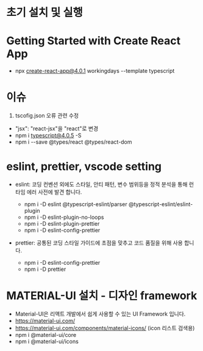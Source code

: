 # 초기 설치 및 실행

# Getting Started with Create React App

- npx create-react-app@4.0.1 workingdays --template typescript

# 이슈

1. tscofig.json 오류 관련 수정

- "jsx": "react-jsx"을 "react"로 변경
- npm i typescript@4.0.5 -S
- npm i --save @types/react @types/react-dom

# eslint, prettier, vscode setting

- eslint: 코딩 컨벤션 외에도 스타일, 안티 패턴, 변수 범위등을 정적 분석을 통해 런타임 에러 사전에 발견 합니다.

  - npm i -D eslint @typescript-eslint/parser @typescript-eslint/eslint-plugin
  - npm i -D eslint-plugin-no-loops
  - npm i -D eslint-plugin-prettier
  - npm i -D eslint-config-prettier

- prettier: 공통된 코딩 스타일 가이드에 초점을 맞추고 코드 품질을 위해 사용 합니다.
  - npm i -D eslint-config-prettier
  - npm i -D prettier

# MATERIAL-UI 설치 - 디자인 framework
  - Material-UI은 리액트 개발에서 쉽게 사용할 수 있는 UI Framework 입니다.
  - https://material-ui.com/
  - https://material-ui.com/components/material-icons/ (icon 리스트 검색용)
  - npm i @material-ui/core
  - npm i @material-ui/icons
